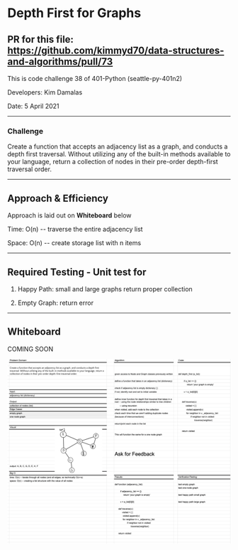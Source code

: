 # Depth First for Graphs

## PR for this file: https://github.com/kimmyd70/data-structures-and-algorithms/pull/73

This is code challenge 38 of 401-Python (seattle-py-401n2)

Developers: Kim Damalas

Date: 5 April 2021
____________________
### Challenge 

Create a function that accepts an adjacency list as a graph, 
and conducts a depth first traversal. Without utilizing any of the built-in methods available to your language, return a collection of nodes in their pre-order depth-first traversal order.
__________

## Approach & Efficiency

Approach is laid out on **Whiteboard** below


Time: O(n) -- traverse the entire adjacency list

Space: O(n) -- create storage list with n items

_____________
## Required Testing - Unit test for

1. Happy Path: small and large graphs return proper collection
   
2. Empty Graph: return error 

_________________

## Whiteboard

COMING SOON

![Whiteboard](./assets/depth-first-whiteboard.png)


